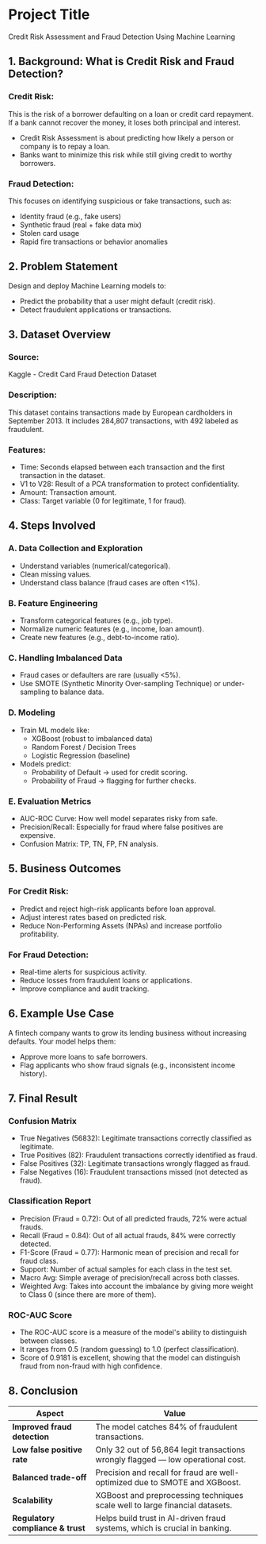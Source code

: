 # Project Title 
Credit Risk Assessment and Fraud Detection Using Machine Learning

## 1. Background: What is Credit Risk and Fraud Detection?
### Credit Risk:
This is the risk of a borrower defaulting on a loan or credit card repayment. If a bank cannot recover the money, it loses both principal and interest.</br>
- Credit Risk Assessment is about predicting how likely a person or company is to repay a loan.</br>
- Banks want to minimize this risk while still giving credit to worthy borrowers.

### Fraud Detection:
This focuses on identifying suspicious or fake transactions, such as:</br>
- Identity fraud (e.g., fake users)</br>
- Synthetic fraud (real + fake data mix)</br>
- Stolen card usage</br>
- Rapid fire transactions or behavior anomalies

## 2. Problem Statement
Design and deploy Machine Learning models to:</br>
- Predict the probability that a user might default (credit risk).</br>
- Detect fraudulent applications or transactions.

## 3. Dataset Overview
### Source: 
Kaggle - Credit Card Fraud Detection Dataset</br>
### Description: 
This dataset contains transactions made by European cardholders in September 2013. It includes 284,807 transactions, with 492 labeled as fraudulent.</br>
### Features:
- Time: Seconds elapsed between each transaction and the first transaction in the dataset.</br>
- V1 to V28: Result of a PCA transformation to protect confidentiality.</br>
- Amount: Transaction amount.</br>
- Class: Target variable (0 for legitimate, 1 for fraud).

## 4. Steps Involved
### A. Data Collection and Exploration
- Understand variables (numerical/categorical).</br>
- Clean missing values.</br>
- Understand class balance (fraud cases are often <1%).

### B. Feature Engineering
- Transform categorical features (e.g., job type).</br>
- Normalize numeric features (e.g., income, loan amount).</br>
- Create new features (e.g., debt-to-income ratio).

### C. Handling Imbalanced Data
- Fraud cases or defaulters are rare (usually <5%).</br>
- Use SMOTE (Synthetic Minority Over-sampling Technique) or under-sampling to balance data.</br>

### D. Modeling
* Train ML models like:</br>
  - XGBoost (robust to imbalanced data)</br>
  - Random Forest / Decision Trees</br>
  - Logistic Regression (baseline)</br>
* Models predict:</br>
  - Probability of Default → used for credit scoring.</br>
  - Probability of Fraud → flagging for further checks.

### E. Evaluation Metrics
- AUC-ROC Curve: How well model separates risky from safe.</br>
- Precision/Recall: Especially for fraud where false positives are expensive.</br>
- Confusion Matrix: TP, TN, FP, FN analysis.

## 5. Business Outcomes
### For Credit Risk:</br>
- Predict and reject high-risk applicants before loan approval.</br>
- Adjust interest rates based on predicted risk.</br>
- Reduce Non-Performing Assets (NPAs) and increase portfolio profitability.

### For Fraud Detection:</br>
- Real-time alerts for suspicious activity.</br>
- Reduce losses from fraudulent loans or applications.</br>
- Improve compliance and audit tracking.

## 6. Example Use Case
A fintech company wants to grow its lending business without increasing defaults. Your model helps them:</br>
- Approve more loans to safe borrowers.</br>
- Flag applicants who show fraud signals (e.g., inconsistent income history). 

## 7. Final Result

### Confusion Matrix
- True Negatives (56832): Legitimate transactions correctly classified as legitimate.</br>
- True Positives (82): Fraudulent transactions correctly identified as fraud.</br>
- False Positives (32): Legitimate transactions wrongly flagged as fraud.</br>
- False Negatives (16): Fraudulent transactions missed (not detected as fraud).

### Classification Report
- Precision (Fraud = 0.72): Out of all predicted frauds, 72% were actual frauds.</br>
- Recall (Fraud = 0.84): Out of all actual frauds, 84% were correctly detected.</br>
- F1-Score (Fraud = 0.77): Harmonic mean of precision and recall for fraud class.</br>
- Support: Number of actual samples for each class in the test set.</br>
- Macro Avg: Simple average of precision/recall across both classes.</br>
- Weighted Avg: Takes into account the imbalance by giving more weight to Class 0 (since there are more of them).

### ROC-AUC Score
- The ROC-AUC score is a measure of the model's ability to distinguish between classes.</br>
- It ranges from 0.5 (random guessing) to 1.0 (perfect classification).</br>
- Score of 0.9181 is excellent, showing that the model can distinguish fraud from non-fraud with high confidence.

## 8. Conclusion

| Aspect                              | Value                                                                            |
| ----------------------------------- | -------------------------------------------------------------------------------- |
| **Improved fraud detection**      | The model catches 84% of fraudulent transactions.                                |
| **Low false positive rate**       | Only 32 out of 56,864 legit transactions wrongly flagged — low operational cost. |
| **Balanced trade-off**            | Precision and recall for fraud are well-optimized due to SMOTE and XGBoost.      |
| **Scalability**                   | XGBoost and preprocessing techniques scale well to large financial datasets.     |
| **Regulatory compliance & trust** | Helps build trust in AI-driven fraud systems, which is crucial in banking.       |


